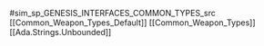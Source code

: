 #sim_sp_GENESIS_INTERFACES_COMMON_TYPES_src
[[Common_Weapon_Types_Default]]
[[Common_Weapon_Types]]
[[Ada.Strings.Unbounded]]
